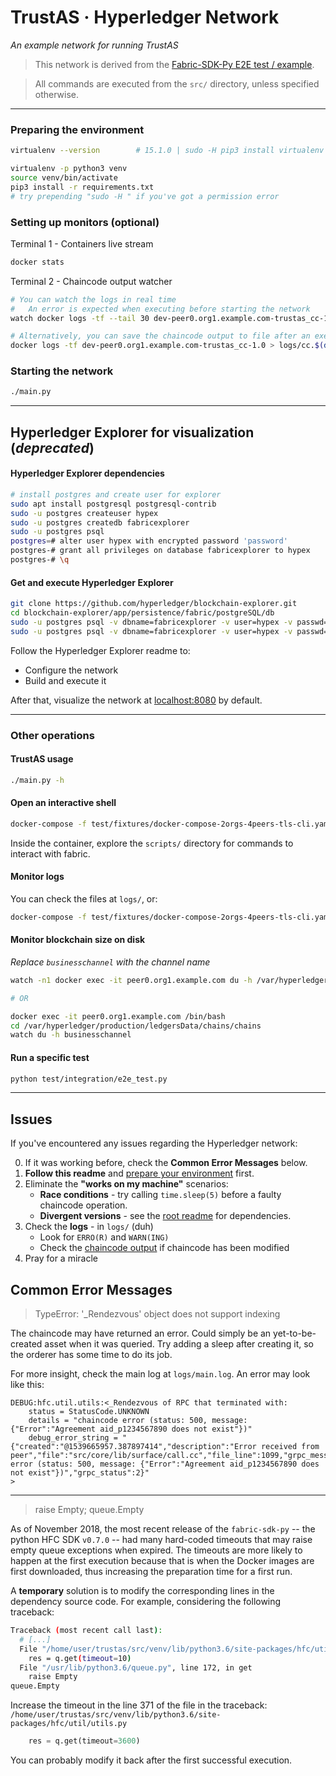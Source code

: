 # TrustAS · Hyperledger Network

_An example network for running TrustAS_

> This network is derived from the [Fabric-SDK-Py E2E test / example](https://github.com/hyperledger/fabric-sdk-py/blob/v0.7.0/test/integration/e2e_test.py).

> All commands are executed from the `src/` directory, unless specified otherwise.

------------------------------------------------------------------

### <a name="preparing"></a>Preparing the environment

```sh
virtualenv --version        # 15.1.0 | sudo -H pip3 install virtualenv

virtualenv -p python3 venv
source venv/bin/activate
pip3 install -r requirements.txt
# try prepending "sudo -H " if you've got a permission error
```

### Setting up monitors (optional)

Terminal 1 - Containers live stream
```sh
docker stats
```

<a name="cc_out"></a>
Terminal 2 - Chaincode output watcher
```sh
# You can watch the logs in real time
#   An error is expected when executing before starting the network
watch docker logs -tf --tail 30 dev-peer0.org1.example.com-trustas_cc-1.0

# Alternatively, you can save the chaincode output to file after an execution
docker logs -tf dev-peer0.org1.example.com-trustas_cc-1.0 > logs/cc.$(date "%s").log
```

### Starting the network

```sh
./main.py
```

------------------------------------------------------------------


## Hyperledger Explorer for visualization (_deprecated_)

#### Hyperledger Explorer dependencies

```sh
# install postgres and create user for explorer
sudo apt install postgresql postgresql-contrib
sudo -u postgres createuser hypex
sudo -u postgres createdb fabricexplorer
sudo -u postgres psql
postgres=# alter user hypex with encrypted password 'password'
postgres-# grant all privileges on database fabricexplorer to hypex
postgres-# \q

```
#### Get and execute Hyperledger Explorer
```sh
git clone https://github.com/hyperledger/blockchain-explorer.git
cd blockchain-explorer/app/persistence/fabric/postgreSQL/db
sudo -u postgres psql -v dbname=fabricexplorer -v user=hypex -v passwd=8bfcd2f4a91e -f ./explorerpg.sql
sudo -u postgres psql -v dbname=fabricexplorer -v user=hypex -v passwd=8bfcd2f4a91e -f ./updatepg.sql
```

Follow the Hyperledger Explorer readme to:
- Configure the network
- Build and execute it

After that, visualize the network at [localhost:8080](http://localhost:8080) by default.

------------------------------------------------------------------

### Other operations

#### TrustAS usage
```sh
./main.py -h
```

#### Open an interactive shell
```sh
docker-compose -f test/fixtures/docker-compose-2orgs-4peers-tls-cli.yaml run --rm cli
```
Inside the container, explore the `scripts/` directory for commands to interact with fabric.

#### Monitor logs
You can check the files at `logs/`, or:
```sh
docker-compose -f test/fixtures/docker-compose-2orgs-4peers-tls-cli.yaml logs -f
```

#### Monitor blockchain size on disk
_Replace `businesschannel` with the channel name_
```sh
watch -n1 docker exec -it peer0.org1.example.com du -h /var/hyperledger/production/ledgersData/chains/chains/businesschannel

# OR

docker exec -it peer0.org1.example.com /bin/bash
cd /var/hyperledger/production/ledgersData/chains/chains
watch du -h businesschannel
```

#### Run a specific test
```sh
python test/integration/e2e_test.py
```

------------------------------------------------------------------

## Issues

If you've encountered any issues regarding the Hyperledger network:

0. If it was working before, check the **Common Error Messages** below.
1. **Follow this readme** and [prepare your environment](#preparing) first.
2. Eliminate the **"works on my machine"** scenarios:
    - **Race conditions** - try calling `time.sleep(5)` before a faulty chaincode operation.
    - **Divergent versions** - see the [root readme](../README.md) for dependencies.
3. Check the **logs** - in `logs/` (duh)
    - Look for `ERRO(R)` and `WARN(ING)`
    - Check the [chaincode output](#cc_out) if chaincode has been modified
4. Pray for a miracle

## Common Error Messages

> TypeError: '_Rendezvous' object does not support indexing

The chaincode may have returned an error. Could simply be an yet-to-be-created asset when it was queried. Try adding a sleep after creating it, so the orderer has some time to do its job.

For more insight, check the main log at `logs/main.log`. An error may look like this:
```log
DEBUG:hfc.util.utils:<_Rendezvous of RPC that terminated with:
	status = StatusCode.UNKNOWN
	details = "chaincode error (status: 500, message: {"Error":"Agreement aid_p1234567890 does not exist"})"
	debug_error_string = "{"created":"@1539665957.387897414","description":"Error received from peer","file":"src/core/lib/surface/call.cc","file_line":1099,"grpc_message":"chaincode error (status: 500, message: {"Error":"Agreement aid_p1234567890 does not exist"})","grpc_status":2}"
>
```

---

> raise Empty; queue.Empty

As of November 2018, the most recent release of the `fabric-sdk-py` -- the python HFC SDK `v0.7.0` -- had many hard-coded timeouts that may raise empty queue exceptions when expired. The timeouts are more likely to happen at the first execution because that is when the Docker images are first downloaded, thus increasing the preparation time for a first run.

A **temporary** solution is to modify the corresponding lines in the dependency source code.
For example, considering the following traceback:

```sh
Traceback (most recent call last):
  # [...]
  File "/home/user/trustas/src/venv/lib/python3.6/site-packages/hfc/util/utils.py", line 371, in build_tx_req
    res = q.get(timeout=10)
  File "/usr/lib/python3.6/queue.py", line 172, in get
    raise Empty
queue.Empty
```

Increase the timeout in the line 371 of the file in the traceback: `/home/user/trustas/src/venv/lib/python3.6/site-packages/hfc/util/utils.py`
```py
    res = q.get(timeout=3600)
```

You can probably modify it back after the first successful execution.
